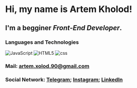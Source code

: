 # Hi, my name is **Artem Kholod**!
## I'm a begginer *Front-End Developer*.



### Languages and Technologies
![JavaScript](https://img.shields.io/badge/JavaScript-090909?style=for-the-badge&logo=javascript)
![HTML5](https://img.shields.io/badge/HTML5-090909?style=for-the-badge&logo=html5)
![css](https://img.shields.io/badge/CSS-090909?style=for-the-badge&logo=css3)
### Mail: artem.xolod.90@gmail.com
### Social Network: [Telegram](https://t.me/AKH0LOD); [Instagram](https://www.instagram.com/artem__kholod/); [LinkedIn](https://www.linkedin.com/in/artemkholod/) 

<!--
**Crash2410/Crash2410** is a ✨ _special_ ✨ repository because its `README.md` (this file) appears on your GitHub profile.

Here are some ideas to get you started:

- 🔭 I’m currently working on ...
- 🌱 I’m currently learning ...
- 👯 I’m looking to collaborate on ...
- 🤔 I’m looking for help with ...
- 💬 Ask me about ...
- 📫 How to reach me: ...
- 😄 Pronouns: ...
- ⚡ Fun fact: ...
-->

